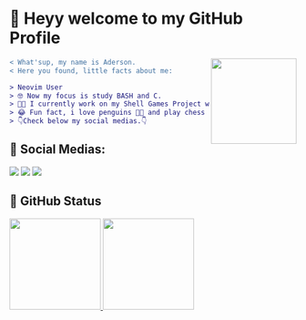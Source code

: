 # 👋 Heyy welcome to my GitHub Profile

<img align="right" widht="100" height="150" src="https://media.giphy.com/media/123GivAQB7k0s8/giphy.gif">

``` diff  
< What'sup, my name is Aderson.
< Here you found, little facts about me:

> Neovim User
> 🤓 Now my focus is study BASH and C.
> 👨‍💻 I currently work on my Shell Games Project writen in bash. 👨‍💻
> 😂 Fun fact, i love penguins 🐧🐧 and play chess sometimes
> 👇Check below my social medias.👇
```

## 📸 Social Medias:
<a href="https://instagram.com/aderson.bertim" target="_blank"><img src="https://img.shields.io/badge/-Instagram-%23E4405F?style=for-the-badge&logo=instagram&logoColor=white" target="_blank"></a> <a href="https://twitter.com/aderson_bertim" target="_blank"><img src="https://img.shields.io/badge/Twitter-1DA1F2?style=for-the-badge&logo=twitter&logoColor=white" target="_blank"></a> <a href="https://dev.to/adersonbertim" target="_blank"><img src="https://img.shields.io/badge/dev.to-0A0A0A?style=for-the-badge&logo=dev.to&logoColor=white" target="_blank"></a>

## 📖 GitHub Status 
<div>
  <a href="https://github.com/adersonbertim">
  <img height="160" src="https://github-readme-stats.vercel.app/api/top-langs/?username=adersonbertim&layout=compact&langs_count=7&theme=dracula"/> 
  <img height="160" src="https://github-readme-stats.vercel.app/api?username=adersonbertim&show_icons=true&theme=dracula&include_all_commits=true&count_private=true"/>
</div>

